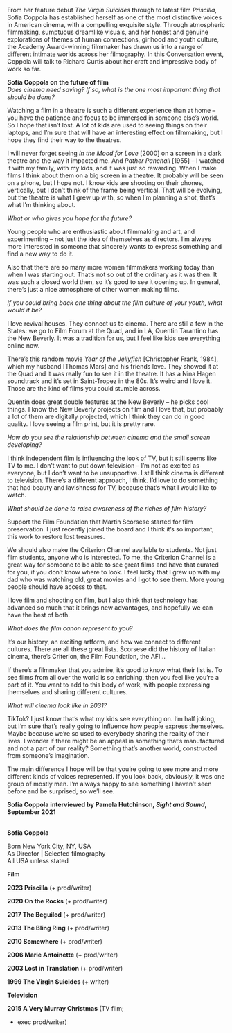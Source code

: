 
From her feature debut _The Virgin Suicides_ through to latest film _Priscilla_,  
Sofia Coppola has established herself as one of the most distinctive voices in American cinema, with a compelling exquisite style. Through atmospheric filmmaking, sumptuous dreamlike visuals, and her honest and genuine explorations of themes of human connections, girlhood and youth culture, the Academy Award-winning filmmaker has drawn us into a range of different intimate worlds across her filmography. In this Conversation event, Coppola will talk to Richard Curtis about her craft and impressive body of work so far.

**Sofia Coppola on the future of film**  
_Does cinema need saving? If so, what is the one most important thing that should be done?_

Watching a film in a theatre is such a different experience than at home – you have the patience and focus to be immersed in someone else’s world. So I hope that isn’t lost. A lot of kids are used to seeing things on their laptops, and I’m sure that will have an interesting effect on filmmaking, but I hope they find their way to the theatres.

I will never forget seeing _In the Mood for Love_ [2000] on a screen in a dark theatre and the way it impacted me. And _Pather Panchali_ [1955] – I watched it with my family, with my kids, and it was just so rewarding. When I make films I think about them on a big screen in a theatre. It probably will be seen on a phone, but I hope not. I know kids are shooting on their phones, vertically, but I don’t think of the frame being vertical. That will be evolving, but the theatre is what I grew up with, so when I’m planning a shot, that’s what I’m thinking about.

_What or who gives you hope for the future?_

Young people who are enthusiastic about filmmaking and art, and experimenting – not just the idea of themselves as directors. I’m always more interested in someone that sincerely wants to express something and find a new way to do it.

Also that there are so many more women filmmakers working today than when I was starting out. That’s not so out of the ordinary as it was then. It was such a closed world then, so it’s good to see it opening up. In general, there’s just a nice atmosphere of other women making films.

_If you could bring back one thing about the film culture of your youth, what would it be?_

I love revival houses. They connect us to cinema. There are still a few in the States: we go to Film Forum at the Quad, and in LA, Quentin Tarantino has  
the New Beverly. It was a tradition for us, but I feel like kids see everything online now.

There’s this random movie _Year of the Jellyfish_ [Christopher Frank, 1984], which my husband [Thomas Mars] and his friends love. They showed it at the Quad and it was really fun to see it in the theatre. It has a Nina Hagen soundtrack and it’s set in Saint-Tropez in the 80s. It’s weird and I love it. Those are the kind of films you could stumble across.

Quentin does great double features at the New Beverly – he picks cool things. I know the New Beverly projects on film and I love that, but probably a lot of them are digitally projected, which I think they can do in good quality. I love seeing a film print, but it is pretty rare.

_How do you see the relationship between cinema and the small screen developing?_

I think independent film is influencing the look of TV, but it still seems like TV to me. I don’t want to put down television – I’m not as excited as everyone, but I don’t want to be unsupportive. I still think cinema is different to television. There’s a different approach, I think. I’d love to do something that had beauty and lavishness for TV, because that’s what I would like to watch.

_What should be done to raise awareness of the riches of film history?_

Support the Film Foundation that Martin Scorsese started for film preservation. I just recently joined the board and I think it’s so important, this work to restore lost treasures.

We should also make the Criterion Channel available to students. Not just film students, anyone who is interested. To me, the Criterion Channel is a great way for someone to be able to see great films and have that curated for you, if you don’t know where to look. I feel lucky that I grew up with my dad who was watching old, great movies and I got to see them. More young people should have access to that.

I love film and shooting on film, but I also think that technology has advanced so much that it brings new advantages, and hopefully we can have the best  of both.

_What does the film canon represent to you?_

It’s our history, an exciting artform, and how we connect to different cultures. There are all these great lists. Scorsese did the history of Italian cinema, there’s Criterion, the Film Foundation, the AFI…

If there’s a filmmaker that you admire, it’s good to know what their list is. To see films from all over the world is so enriching, then you feel like you’re a part of it. You want to add to this body of work, with people expressing themselves and sharing different cultures.

_What will cinema look like in 2031?_

TikTok? I just know that’s what my kids see everything on. I’m half joking, but I’m sure that’s really going to influence how people express themselves. Maybe because we’re so used to everybody sharing the reality of their lives. I wonder if there might be an appeal in something that’s manufactured and not a part of our reality? Something that’s another world, constructed from someone’s imagination.

The main difference I hope will be that you’re going to see more and more different kinds of voices represented. If you look back, obviously, it was one group of mostly men. I’m always happy to see something I haven’t seen before and be surprised, so we’ll see.

**Sofia Coppola interviewed by Pamela Hutchinson, _Sight and Sound_, September 2021**   
<br>

**Sofia Coppola**

Born New York City, NY, USA  
As Director | Selected filmography  
All USA unless stated

**Film**

**2023  Priscilla** (+ prod/writer)

**2020  On the Rocks** (+ prod/writer)

**2017  The Beguiled** (+ prod/writer)

**2013  The Bling Ring** (+ prod/writer)

**2010  Somewhere** (+ prod/writer)

**2006  Marie Antoinette** (+ prod/writer)

**2003  Lost in Translation** (+ prod/writer)

**1999  The Virgin Suicides** (+ writer)

**Television**

**2015  A Very Murray Christmas** (TV film;  
+ exec prod/writer)
<!--stackedit_data:
eyJoaXN0b3J5IjpbLTkxNjU5MjQ1N119
-->